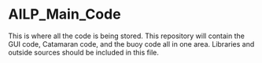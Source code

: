 # AILP_Main_Code
This is where all the code is being stored. This repository will contain the GUI code, Catamaran code, and the buoy code all in one area. Libraries and outside sources should be included in this file. 
